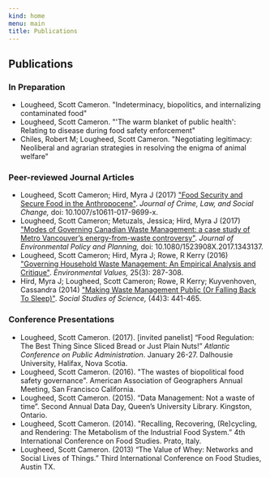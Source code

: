 ```yaml
---
kind: home
menu: main
title: Publications
---
```


## Publications

### In Preparation

* Lougheed, Scott Cameron. "Indeterminacy, biopolitics, and internalizing contaminated food"
* Lougheed, Scott Cameron. "'The warm blanket of public health': Relating to disease during food safety enforcement"
* Chiles, Robert M; Lougheed, Scott Cameron. "Negotiating legitimacy: Neoliberal and agrarian strategies in resolving the enigma of animal welfare"

### Peer-reviewed Journal Articles
  
* Lougheed, Scott Cameron; Hird, Myra J (2017) ["Food Security and Secure Food in the Anthropocene"](http://doi.org/10.1007/s10611-017-9699-x). *Journal of Crime, Law, and Social Change,* doi: 10.1007/s10611-017-9699-x.
* Lougheed, Scott Cameron; Metuzals, Jessica; Hird, Myra J (2017) ["Modes of Governing Canadian Waste Management: a case study of Metro Vancouver’s energy-from-waste controversy"](https://doi.org/10.1080/1523908X.2017.1343137). *Journal of Environmental Policy and Planning,* doi: 10.1080/1523908X.2017.1343137.
* Lougheed, Scott Cameron; Hird, Myra J; Rowe, R Kerry (2016) ["Governing Household Waste Management: An Empirical Analysis and Critique"](http://www.ingentaconnect.com/content/whp/ev/2016/00000025/00000003/art00004). *Environmental Values,* 25(3): 287-308.
* Hird, Myra J; Lougheed, Scott Cameron; Rowe, R Kerry; Kuyvenhoven, Cassandra (2014) ["Making Waste Management Public (Or Falling Back To Sleep)"](http://sss.sagepub.com/content/44/3/441.full). *Social Studies of Science,* (44)3: 441-465.
  
### Conference Presentations
  
* Lougheed, Scott Cameron. (2017). [invited panelist] “Food Regulation: The Best Thing Since Sliced Bread or Just Plain Nuts!” *Atlantic Conference on Public Administration*. January 26-27. Dalhousie University, Halifax, Nova Scotia.
* Lougheed, Scott Cameron. (2016). "The wastes of biopolitical food safety governance". American Association of Geographers Annual Meeting, San Francisco California.
* Lougheed, Scott Cameron. (2015). “Data Management: Not a waste of time”. Second Annual Data Day, Queen’s University Library. Kingston, Ontario.
* Lougheed, Scott Cameron. (2014). "Recalling, Recovering, (Re)cycling, and Rendering: The Metabolism of the Industrial Food System.” 4th International Conference on Food Studies. Prato, Italy.
* Lougheed, Scott Cameron. (2013) “The Value of Whey: Networks and Social Lives of Things.” Third International Conference on Food Studies, Austin TX.
